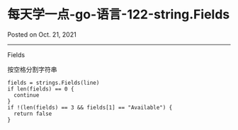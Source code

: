# 每天学一点-go-语言-122-string.Fields

Posted on Oct. 21, 2021

---

Fields

按空格分割字符串

```
fields = strings.Fields(line)
if len(fields) == 0 {
  continue
}
if !(len(fields) == 3 && fields[1] == "Available") {
  return false
}


```